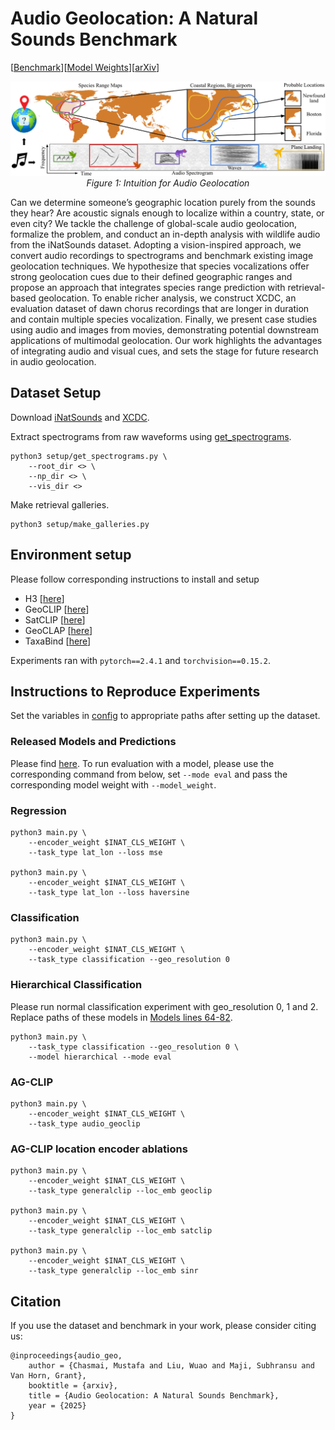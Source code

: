 # Audio Geolocation: A Natural Sounds Benchmark

[[Benchmark](https://github.com/cvl-umass/nat-sound2loc-benchmark)][[Model Weights](https://drive.google.com/drive/folders/1USbpyxMxSXtNf6e_aKT3qO7FeqU7xeJo?usp=sharing)][[arXiv](https://arxiv.org/abs/2505.18726)]


<p align="center">
  <img src="assets/figure1.png" alt="Bar plot" >
  <br>
  <em>Figure 1: Intuition for Audio Geolocation</em>
</p>

Can we determine someone’s geographic location purely from the sounds they hear? Are acoustic signals enough to localize within a country, state, or even city? We tackle the challenge of global-scale audio geolocation, formalize the problem, and conduct an in-depth analysis with wildlife audio from the iNatSounds dataset. Adopting a vision-inspired approach, we convert audio recordings to spectrograms and benchmark existing image geolocation techniques. We hypothesize that species vocalizations offer strong geolocation cues due to their defined geographic ranges and propose an approach that integrates species range prediction with retrieval-based geolocation. To enable richer analysis, we construct XCDC, an evaluation dataset of dawn chorus recordings that are longer in duration and contain multiple species vocalization. Finally, we present case studies using audio and images from movies, demonstrating potential downstream applications of multimodal geolocation. Our work highlights the advantages of integrating audio and visual cues, and sets the stage for future research in audio geolocation.

## Dataset Setup 

Download [iNatSounds](https://github.com/visipedia/inat_sounds/tree/main/2024) and [XCDC](https://zenodo.org/records/15420487). 

Extract spectrograms from raw waveforms using [get_spectrograms](./setup/get_spectrograms.py). 

~~~
python3 setup/get_spectrograms.py \
    --root_dir <> \
    --np_dir <> \
    --vis_dir <>
~~~

Make retrieval galleries.
~~~
python3 setup/make_galleries.py
~~~


## Environment setup

Please follow corresponding instructions to install and setup 

- H3 [[here](https://github.com/uber/h3)]
- GeoCLIP [[here](https://github.com/VicenteVivan/geo-clip)]
- SatCLIP [[here](https://github.com/microsoft/satclip)]
- GeoCLAP [[here](https://github.com/mvrl/geoclap)]
- TaxaBind [[here](https://github.com/mvrl/TaxaBind)]

Experiments ran with `pytorch==2.4.1` and `torchvision==0.15.2`.

## Instructions to Reproduce Experiments

Set the variables in [config](./src/config.py) to appropriate paths after setting up the dataset. 

### Released Models and Predictions

Please find [here](https://drive.google.com/drive/folders/1USbpyxMxSXtNf6e_aKT3qO7FeqU7xeJo?usp=sharing). To run evaluation with a model, please use the corresponding command from below, set `--mode eval` and pass the corresponding model weight with `--model_weight`.

### Regression

~~~
python3 main.py \
    --encoder_weight $INAT_CLS_WEIGHT \
    --task_type lat_lon --loss mse

python3 main.py \
    --encoder_weight $INAT_CLS_WEIGHT \
    --task_type lat_lon --loss haversine
~~~



### Classification

~~~
python3 main.py \
    --encoder_weight $INAT_CLS_WEIGHT \
    --task_type classification --geo_resolution 0
~~~

### Hierarchical Classification

Please run normal classification experiment with geo_resolution 0, 1 and 2. Replace paths of these models in [Models lines 64-82](./src/models.py).


~~~
python3 main.py \
    --task_type classification --geo_resolution 0 \
    --model hierarchical --mode eval
~~~



### AG-CLIP


~~~
python3 main.py \
    --encoder_weight $INAT_CLS_WEIGHT \
    --task_type audio_geoclip
~~~


### AG-CLIP location encoder ablations

~~~
python3 main.py \
    --encoder_weight $INAT_CLS_WEIGHT \
    --task_type generalclip --loc_emb geoclip

python3 main.py \
    --encoder_weight $INAT_CLS_WEIGHT \
    --task_type generalclip --loc_emb satclip

python3 main.py \
    --encoder_weight $INAT_CLS_WEIGHT \
    --task_type generalclip --loc_emb sinr
~~~



## Citation

If you use the dataset and benchmark in your work, please consider citing us:


```
@inproceedings{audio_geo,
    author = {Chasmai, Mustafa and Liu, Wuao and Maji, Subhransu and Van Horn, Grant},
    booktitle = {arxiv},
    title = {Audio Geolocation: A Natural Sounds Benchmark},
    year = {2025}
}
```
